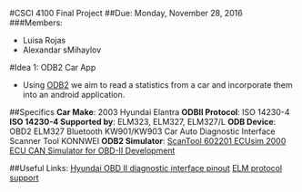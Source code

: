 #CSCI 4100 Final Project
##Due: Monday, November 28, 2016
###Members:
* Luisa Rojas
* Alexandar sMihaylov


#Idea 1: ODB2 Car App
* Using [ODB2](https://en.wikipedia.org/wiki/On-board_diagnostics#OBD-II) we aim to read a statistics from a car and incorporate them into an android application.

##Specifics
**Car Make**: 2003 Hyundai Elantra
**ODBII Protocol**: ISO 14230-4 
**ISO 14230-4 Supported by**: ELM323, ELM327, ELM327/L
**ODB Device**: OBD2 ELM327 Bluetooth KW901/KW903 Car Auto Diagnostic Interface Scanner Tool KONNWEI
**ODB2 Simulator**: [ScanTool 602201 ECUsim 2000 ECU CAN Simulator for OBD-II Development](https://www.amazon.com/ScanTool-602201-ECUsim-Simulator-Development/dp/B008NAH6WE)

##Useful Links:
[Hyundai OBD II diagnostic interface pinout](http://pinoutsguide.com/CarElectronics/hyundai_obd_2_pinout.shtml)
[ELM protocol support](https://www.elmelectronics.com/products/ics/obd/)
